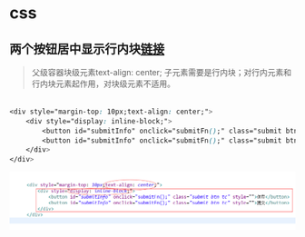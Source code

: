 # css

## 两个按钮居中显示行内块[链接](https://blog.csdn.net/qq_37621289/article/details/82827299)
> 父级容器块级元素text-align: center;    子元素需要是行内块；对行内元素和行内块元素起作用，对块级元素不适用。

```css

<div style="margin-top: 10px;text-align: center;">
	<div style="display: inline-block;">
		<button id="submitInfo" onclick="submitFn();" class="submit btn tc" style="">保存</button>
		<button id="submitInfo" onclick="submitFn();" class="submit btn tc" style="">提交</button>
	</div>
</div>

```
![](_v_images/20190821110601559_3746.png)

